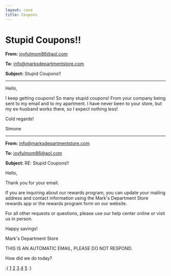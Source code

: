 ```yaml
---
layout: case
title: Coupons
---
```


# Stupid Coupons!!

**From:** joyfulmom86@aol.com

**To:** info@marksdepartmentstore.com

**Subject:** Stupid Coupons!!

---

Hello,

I keep getting coupons! So many stupid coupons! From your company being sent to my email and to my apartment. I have never been to your store, but my ex-husband works there, so I expect nothing less!

Cold regards!

Simone

---

**From:** info@marksdepartmentstore.com

**To:** joyfulmom86@aol.com

**Subject:** RE: Stupid Coupons!!

Hello,

Thank you for your email.

If you are inquiring about our rewards program, you can update your mailing address and contact information using the Mark's Department Store rewards app or the rewards program form on our website.

For all other requests or questions, please use our help center online or visit us in person.

Happy savings!

Mark's Department Store

THIS IS AN AUTOMATIC EMAIL, PLEASE DO NOT RESPOND.

How did we do today?

:( <a href="../document/thanks?score=1" rel="noopener">1</a> <a href="../document/thanks?score=2" rel="noopener">2</a> <a href="../document/thanks?score=3" rel="noopener">3</a> <a href="../document/thanks?score=4" rel="noopener">4</a> <a href="../document/thanks?score=5" rel="noopener">5</a> :)

